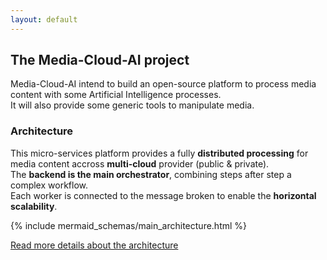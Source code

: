 ```yaml
---
layout: default
---
```


## The Media-Cloud-AI project

Media-Cloud-AI intend to build an open-source platform to process media content with some Artificial Intelligence processes.  
It will also provide some generic tools to manipulate media.

### Architecture

This micro-services platform provides a fully <b>distributed processing</b> for media content accross <b>multi-cloud</b> provider (public & private).  
The <b>backend is the main orchestrator</b>, combining steps after step a complex workflow.  
Each worker is connected to the message broken to enable the <b>horizontal scalability</b>.


{% include mermaid_schemas/main_architecture.html %}

[Read more details about the architecture](/architecture.html)
